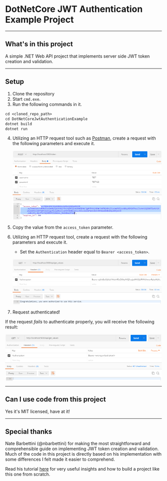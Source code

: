 # DotNetCore JWT Authentication Example Project

----
## What's in this project

A simple .NET Web API project that implements server side JWT token creation and validation.

----
## Setup

1. Clone the repository
2. Start `cmd.exe`.
3. Run the following commands in it.

```
cd <cloned_repo_path>
cd DotNetCoreJwtAuthenticationExample
dotnet build
dotnet run
```

4. Utilizing an HTTP request tool such as [Postman](https://www.getpostman.com/), create a request with the following parameters and execute it.

    ![POST request example](/Media/post_request.png?raw=true "An example POST request to generate a bearer token.")

5. Copy the value from the `access_token` parameter.
6. Utilizing an HTTP request tool, create a request with the following parameters and execute it.
    * Set the `Authentication` header equal to `Bearer <access_token>`.

    ![Authenticated GET request example](/Media/authenticated_request.png?raw=true "An example authenticated GET request using the bearer token to authenticate the request server side.")

7. Request authenticated!

If the request *fails* to authenticate properly, you will receive the following result:

![Unauthenticated GET request example](/Media/unauthenticated_request.png?raw=true "An example unauthenticated GET request that did not correctly authenticate.")

----
## Can I use code from this project

Yes it's MIT licensed, have at it!

----
## Special thanks

Nate Barbettini (@nbarbettini) for making the most straightforward and comprehensible guide on implementing JWT token creation and validation. Much of the code in this project is directly based on his implementation with some differences I felt made it easier to comprehend.

Read his tutorial [here](https://stormpath.com/blog/token-authentication-asp-net-core) for very useful insights and how to build a project like this one from scratch.
